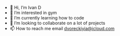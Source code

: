 - 👋 Hi, I’m Ivan D
- 👀 I’m interested in gym
- 🌱 I’m currently learning how to code 
- 💞️ I’m looking to collaborate on a lot of projects
- 📫 How to reach me email dvoreckiyia@icloud.com

<!---
zimbonchik/zimbonchik is a ✨ special ✨ repository because its `README.md` (this file) appears on your GitHub profile.
You can click the Preview link to take a look at your changes.
--->
